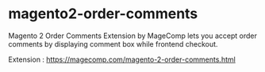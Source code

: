 # magento2-order-comments
 Magento 2 Order Comments Extension by MageComp lets you accept order comments by displaying comment box while frontend checkout.

Extension : https://magecomp.com/magento-2-order-comments.html

